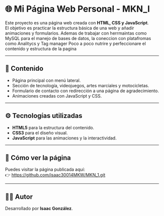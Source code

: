 # 🌐 Mi Página Web Personal - MKN_I

Este proyecto es una página web creada con **HTML, CSS y JavaScript**.  
El objetivo es practicar la estructura básica de una web y añadir animaciones y formularios. Ademas de trabajar con herrmaintas como MySQL para el
manejo de bases de datos, la coneccion con platafromas como Analitycs y Tag manager 
Poco a poco nutrire y perfeccionare el contenido y estructura de la pagina

---

## 🧩 Contenido
- Página principal con menú lateral.
- Sección de tecnología, videojuegos, artes marciales y motocicletas.
- Formulario de contacto con redirección a una página de agradecimiento.
- Animaciones creadas con JavaScript y CSS.

---

## ⚙️ Tecnologías utilizadas
- **HTML5** para la estructura del contenido.
- **CSS3** para el diseño visual.
- **JavaScript** para las animaciones y la interactividad.

---

## 🚀 Cómo ver la página
Puedes visitar la página publicada aquí:  
👉 https://github.com/isaac30014MKW/MKN_1.git

---

## 👨‍💻 Autor
Desarrollado por **Isaac González**.
